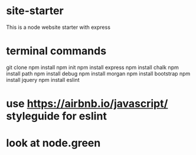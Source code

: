 # site-starter
This is a node website starter with express
# terminal commands
git clone
npm install
npm init
npm install express
npm install chalk
npm install path
npm install debug
npm install morgan
npm install bootstrap
npm install jquery
npm install eslint
# use https://airbnb.io/javascript/ styleguide for eslint
# look at node.green



